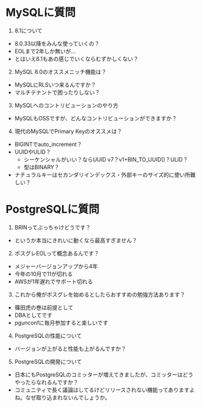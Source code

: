 # MySQLに質問
1. 8.1について
  - 8.0.33以降をみんな使っていくの？
  - EOLまで2年しか無いが…
  - とはいえ8.1もあの感じでいくならむずかしくない？
2. MySQL 8.0のオススメニッチ機能は？
- MySQLにRLSいつ来るんですか？
- マルチテナントで困ったりしない？
3. MySQLへのコントリビューションのやり方
- MySQLもOSSですが、どんなコントリビューションができますか？
4. 現代のMySQLでPrimary Keyのオススメは？
- BIGINTでauto_increment？
- UUIDやULID？
  - シーケンシャルがいい？ならUUID v7？v1+BIN_TO_UUID()？ULID？
  - 型はBINARY？
- ナチュラルキーはセカンダリインデックス・外部キーのサイズ的に使い所難しい？

# PostgreSQLに質問
1. BRINってぶっちゃけどうです？
- というか本当にきれいに動くなら最高すぎません？
2. ポスグレEOLって概念あるんです？
- メジャーバージョンアップから4年
- 今年の10月で11が切れる
- AWSが1年遅れでサポート切れる
3. これから俺がポスグレを始めるとしたらおすすめの勉強方法あります？
- 篠田虎の巻は前提として
- DBAとしてです
- pgunconfに毎月参加すると楽しいです
4. PostgreSQLの性能について
- バージョンが上がると性能も上がるんですか？
5. PostgreSQLの開発について
- 日本にもPostgreSQLのコミッターが増えてきましたが、コミッターはどうやったらなれるんですか？
- コミュニティで長く議論はしてるけどリリースされない機能ってありますよね。なぜ取り込まれないんでしょうか。
 
